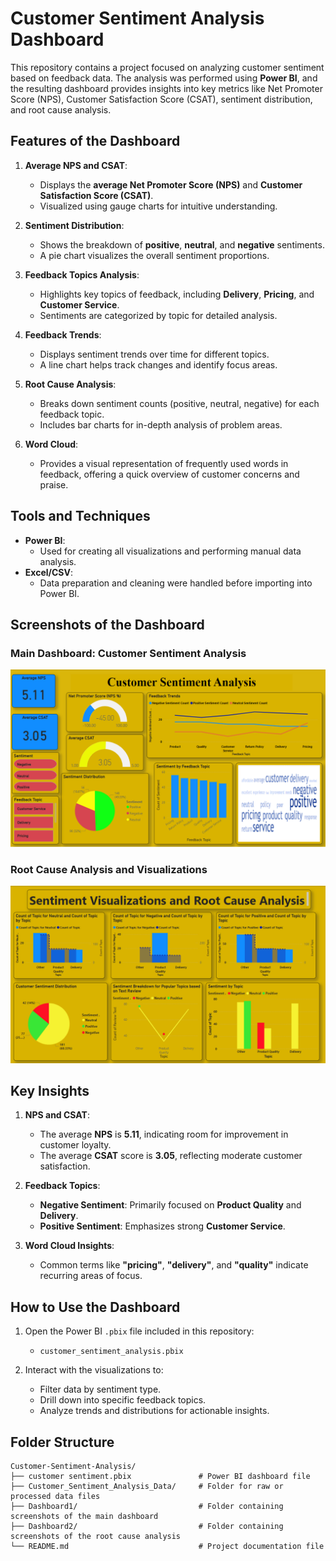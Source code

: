 # Customer Sentiment Analysis Dashboard

This repository contains a project focused on analyzing customer sentiment based on feedback data. The analysis was performed using **Power BI**, and the resulting dashboard provides insights into key metrics like Net Promoter Score (NPS), Customer Satisfaction Score (CSAT), sentiment distribution, and root cause analysis.

## Features of the Dashboard

1. **Average NPS and CSAT**:
   - Displays the **average Net Promoter Score (NPS)** and **Customer Satisfaction Score (CSAT)**.
   - Visualized using gauge charts for intuitive understanding.

2. **Sentiment Distribution**:
   - Shows the breakdown of **positive**, **neutral**, and **negative** sentiments.
   - A pie chart visualizes the overall sentiment proportions.

3. **Feedback Topics Analysis**:
   - Highlights key topics of feedback, including **Delivery**, **Pricing**, and **Customer Service**.
   - Sentiments are categorized by topic for detailed analysis.

4. **Feedback Trends**:
   - Displays sentiment trends over time for different topics.
   - A line chart helps track changes and identify focus areas.

5. **Root Cause Analysis**:
   - Breaks down sentiment counts (positive, neutral, negative) for each feedback topic.
   - Includes bar charts for in-depth analysis of problem areas.

6. **Word Cloud**:
   - Provides a visual representation of frequently used words in feedback, offering a quick overview of customer concerns and praise.

## Tools and Techniques

- **Power BI**:
  - Used for creating all visualizations and performing manual data analysis.
- **Excel/CSV**:
  - Data preparation and cleaning were handled before importing into Power BI.

## Screenshots of the Dashboard

### Main Dashboard: Customer Sentiment Analysis
![alt text](Dashboard1.png)

### Root Cause Analysis and Visualizations
![alt text](Dashboard2.png)

## Key Insights

1. **NPS and CSAT**:
   - The average **NPS** is **5.11**, indicating room for improvement in customer loyalty.
   - The average **CSAT** score is **3.05**, reflecting moderate customer satisfaction.

2. **Feedback Topics**:
   - **Negative Sentiment**: Primarily focused on **Product Quality** and **Delivery**.
   - **Positive Sentiment**: Emphasizes strong **Customer Service**.

3. **Word Cloud Insights**:
   - Common terms like **"pricing"**, **"delivery"**, and **"quality"** indicate recurring areas of focus.

## How to Use the Dashboard

1. Open the Power BI `.pbix` file included in this repository:
   - `customer_sentiment_analysis.pbix`

2. Interact with the visualizations to:
   - Filter data by sentiment type.
   - Drill down into specific feedback topics.
   - Analyze trends and distributions for actionable insights.


## Folder Structure

```plaintext
Customer-Sentiment-Analysis/
├── customer sentiment.pbix               # Power BI dashboard file
├── Customer_Sentiment_Analysis_Data/     # Folder for raw or processed data files
├── Dashboard1/                           # Folder containing screenshots of the main dashboard
├── Dashboard2/                           # Folder containing screenshots of the root cause analysis
└── README.md                             # Project documentation file



